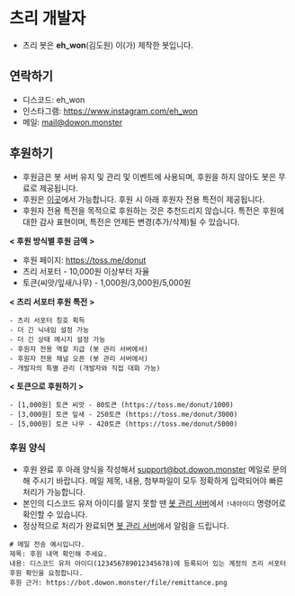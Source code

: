 # 츠리 개발자
- 츠리 봇은 **eh_won**(김도원) 이(가) 제작한 봇입니다.

## 연락하기
- 디스코드: eh_won
- 인스타그램: https://www.instagram.com/eh_won
- 메일: mail@dowon.monster

## 후원하기
- 후원금은 봇 서버 유지 및 관리 및 이벤트에 사용되며, 후원을 하지 않아도 봇은 무료로 제공됩니다.
- 후원은 [이곳](https://toss.me/donut)에서 가능합니다. 후원 시 아래 후원자 전용 특전이 제공됩니다.
- 후원자 전용 특전을 목적으로 후원하는 것은 추천드리지 않습니다. 특전은 후원에 대한 감사 표현이며, 특전은 언제든 변경(추가/삭제)될 수 있습니다.

**< 후원 방식별 후원 금액 >**
- 후원 페이지: https://toss.me/donut
- 츠리 서포터 - 10,000원 이상부터 자율
- 토큰(씨앗/잎새/나무) - 1,000원/3,000원/5,000원

**< 츠리 서포터 후원 특전 >**

```
- 츠리 서포터 칭호 획득
- 더 긴 닉네임 설정 가능
- 더 긴 상태 메시지 설정 가능
- 후원자 전용 역할 지급 (봇 관리 서버에서)
- 후원자 전용 채널 오픈 (봇 관리 서버에서)
- 개발자의 특별 관리 (개발자와 직접 대화 가능)
```

**< 토큰으로 후원하기 >**

```
- [1,000원] 토큰 씨앗 - 80토큰 (https://toss.me/donut/1000)
- [3,000원] 토큰 잎새 - 250토큰 (https://toss.me/donut/3000)
- [5,000원] 토큰 나무 - 420토큰 (https://toss.me/donut/5000)
```

### 후원 양식
- 후원 완료 후 아래 양식을 작성해서 support@bot.dowon.monster 메일로 문의해 주시기 바랍니다. 메일 제목, 내용, 첨부파일이 모두 정확하게 입력되어야 빠른 처리가 가능합니다.
- 본인의 디스코드 유저 아이디를 알지 못할 땐 [봇 관리 서버](https://bot.dowon.monster/join)에서 `!내아이디` 명령어로 확인할 수 있습니다.
- 정상적으로 처리가 완료되면 [봇 관리 서버](https://bot.dowon.monster/join)에서 알림을 드립니다.
```
# 메일 전송 예시입니다.
제목: 후원 내역 확인해 주세요.
내용: 디스코드 유저 아이디(123456789012345678)에 등록되어 있는 계정의 츠리 서포터 후원 확인을 요청합니다.
후원 근거: https://bot.dowon.monster/file/remittance.png
```
